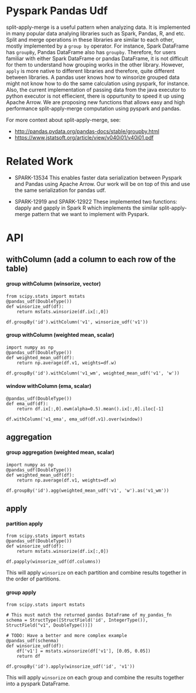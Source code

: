 Pyspark Pandas Udf
==================
split-apply-merge is a useful pattern when analyzing data. It is implemented in many popular data analying libraries such as Spark, Pandas, R, and etc. Split and merge operations in these libraries are similar to each other, mostly implemented by a `group by` operator. For instance, Spark DataFrame has `groupBy`, Pandas DataFrame also has `groupby`. Therefore, for users familiar with either Spark DataFrame or pandas DataFrame, it is not difficult for them to understand how grouping works in the other library. However, `apply` is more native to different libraries and therefore, quite different between libraries. A pandas user knows how to winsorize grouped data might not know how to do the same calculation using pyspark, for instance. Also, the current implementation of passing data from the java executor to python executor is not effiecient, there is oppurtunity to speed it up using Apache Arrow. We are proposing new functions that allows easy and high performance split-apply-merge computation using pyspark and pandas.

For more context about split-apply-merge, see:
* http://pandas.pydata.org/pandas-docs/stable/groupby.html
* https://www.jstatsoft.org/article/view/v040i01/v40i01.pdf

Related Work
============
* SPARK-13534
This enables faster data serialization between Pyspark and Pandas using Apache Arrow. Our work will be on top of this and use the same serialization for pandas udf.

* SPARK-12919 and SPARK-12922
These implemented two functions: dapply and gapply in Spark R which implements the similar split-apply-merge pattern that we want to implement with Pyspark.

API
===
## withColumn (add a column to each row of the table)
#### group withColumn (winsorize, vector)
```
from scipy.stats import mstats
@pandas_udf(DoubleType())
def winsorize_udf(df):
    return mstats.winsorize(df.ix[:,0])

df.groupBy('id').withColumn('v1', winsorize_udf('v1'))
```

#### group withColumn (weighted mean, scalar)
```
import numpy as np
@pandas_udf(DoubleType())
def weighted_mean_udf(df):
    return np.average(df.v1, weights=df.w)

df.groupBy('id').withColumn('v1_wm', weighted_mean_udf('v1', 'w'))
```

#### window withColumn (ema, scalar)
```
@pandas_udf(DoubleType())
def ema_udf(df):
    return df.ix[:,0].ewm(alpha=0.5).mean().ix[:,0].iloc[-1]

df.withColumn('v1_ema', ema_udf(df.v1).over(window))
```

## aggregation
#### group aggregation (weighted mean, scalar)
```
import numpy as np
@pandas_udf(DoubleType())
def weighted_mean_udf(df):
    return np.average(df.v1, weights=df.w)

df.groupBy('id').agg(weighted_mean_udf('v1', 'w').as('v1_wm'))
```

## apply
#### partition apply
```
from scipy.stats import mstats
@pandas_udf(DoubleType())
def winsorize_udf(df):
    return mstats.winsorize(df.ix[:,0])

df.papply(winsorize_udf(df.columns))
```
This will apply `winsorize` on each partition and combine results together in the order of partitions.

#### group apply
```
from scipy.stats import mstats

# This must match the returned pandas DataFrame of my_pandas_fn
schema = StructType([StructField('id', IntegerType()), StructField("v1", DoubleType())])

# TODO: Have a better and more complex example
@pandas_udf(schenma)
def winsorize_udf(df):
    df['v1'] = mstats.winsorize(df['v1'], [0.05, 0.05])
    return df

df.groupBy('id').apply(winsorize_udf('id', 'v1'))
```
This will apply `winsorize` on each group and combine the results together into a pyspark DataFrame.
